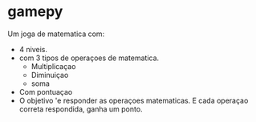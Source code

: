 # gamepy

Um joga de matematica com:
 - 4 niveis.
 - com 3 tipos de operaçoes de matematica. 
    - Multiplicaçao
    - Diminuiçao
    - soma
 - Com pontuaçao 
 - O objetivo 'e responder as operaçoes matematicas. E cada operaçao correta respondida, ganha um ponto.  
